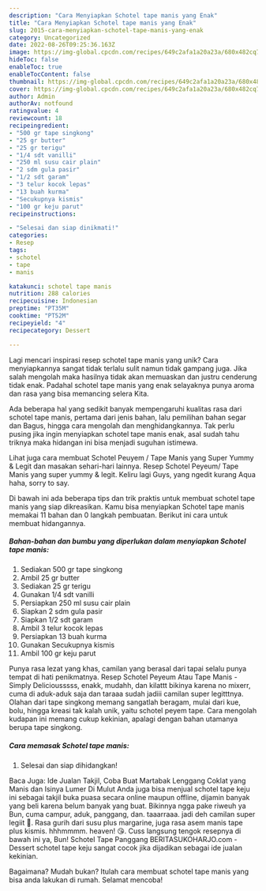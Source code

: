 ```yaml
---
description: "Cara Menyiapkan Schotel tape manis yang Enak"
title: "Cara Menyiapkan Schotel tape manis yang Enak"
slug: 2015-cara-menyiapkan-schotel-tape-manis-yang-enak
category: Uncategorized
date: 2022-08-26T09:25:36.163Z
image: https://img-global.cpcdn.com/recipes/649c2afa1a20a23a/680x482cq70/schotel-tape-manis-foto-resep-utama.jpg
hideToc: false
enableToc: true
enableTocContent: false
thumbnail: https://img-global.cpcdn.com/recipes/649c2afa1a20a23a/680x482cq70/schotel-tape-manis-foto-resep-utama.jpg
cover: https://img-global.cpcdn.com/recipes/649c2afa1a20a23a/680x482cq70/schotel-tape-manis-foto-resep-utama.jpg
author: Admin
authorAv: notfound
ratingvalue: 4
reviewcount: 18
recipeingredient:
- "500 gr tape singkong"
- "25 gr butter"
- "25 gr terigu"
- "1/4 sdt vanilli"
- "250 ml susu cair plain"
- "2 sdm gula pasir"
- "1/2 sdt garam"
- "3 telur kocok lepas"
- "13 buah kurma"
- "Secukupnya kismis"
- "100 gr keju parut"
recipeinstructions:

- "Selesai dan siap dinikmati!"
categories:
- Resep
tags:
- schotel
- tape
- manis

katakunci: schotel tape manis 
nutrition: 288 calories
recipecuisine: Indonesian
preptime: "PT35M"
cooktime: "PT52M"
recipeyield: "4"
recipecategory: Dessert

---
```





Lagi mencari inspirasi resep schotel tape manis yang unik? Cara menyiapkannya sangat tidak terlalu sulit namun tidak gampang juga. Jika salah mengolah maka hasilnya tidak akan memuaskan dan justru cenderung tidak enak. Padahal schotel tape manis yang enak selayaknya punya aroma dan rasa yang bisa memancing selera Kita.





Ada beberapa hal yang sedikit banyak mempengaruhi kualitas rasa dari schotel tape manis, pertama dari jenis bahan, lalu pemilihan bahan segar dan Bagus, hingga cara mengolah dan menghidangkannya. Tak perlu pusing jika ingin menyiapkan schotel tape manis enak,      asal sudah tahu triknya maka hidangan ini bisa menjadi suguhan istimewa.














Lihat juga cara membuat Schotel Peuyem / Tape Manis yang Super Yummy &amp; Legit dan masakan sehari-hari lainnya. Resep Schotel Peyeum/ Tape Manis yang super yummy &amp; legit. Keliru lagi Guys, yang ngedit kurang Aqua haha, sorry to say.






Di bawah ini ada beberapa tips dan trik praktis untuk membuat schotel tape manis yang siap dikreasikan. Kamu bisa menyiapkan Schotel tape manis memakai 11 bahan dan 0 langkah pembuatan. Berikut ini cara untuk membuat hidangannya.

<!--inarticleads1-->

##### Bahan-bahan dan bumbu yang diperlukan dalam menyiapkan Schotel tape manis:

1. Sediakan 500 gr tape singkong
1. Ambil 25 gr butter
1. Sediakan 25 gr terigu
1. Gunakan 1/4 sdt vanilli
1. Persiapkan 250 ml susu cair plain
1. Siapkan 2 sdm gula pasir
1. Siapkan 1/2 sdt garam
1. Ambil 3 telur kocok lepas
1. Persiapkan 13 buah kurma
1. Gunakan Secukupnya kismis
1. Ambil 100 gr keju parut


Punya rasa lezat yang khas, camilan yang berasal dari tapai selalu punya tempat di hati penikmatnya. Resep Schotel Peyeum Atau Tape Manis - Simply Deliciousssss, enakk, mudahh, dan kilattt bikinya karena no mixerr, cuma di aduk-aduk saja dan taraaa sudah jadiii camilan super legitttnya. Olahan dari tape singkong memang sangatlah beragam, mulai dari kue, bolu, hingga kreasi tak kalah unik, yaitu schotel peyem tape. Cara mengolah kudapan ini memang cukup kekinian, apalagi dengan bahan utamanya berupa tape singkong. 

<!--inarticleads2-->

##### Cara memasak Schotel tape manis:


1. Selesai dan siap dihidangkan!

Baca Juga: Ide Jualan Takjil, Coba Buat Martabak Lenggang Coklat yang Manis dan Isinya Lumer Di Mulut Anda juga bisa menjual schotel tape keju ini sebagai takjil buka puasa secara online maupun offline, dijamin banyak yang beli karena belum banyak yang buat. Bikinnya ngga pake riweuh ya Bun, cuma campur, aduk, panggang, dan. taaarraaa. jadi deh camilan super legiit 🤤. Rasa gurih dari susu plus margarine, juga rasa asem manis tape plus kismis. hhhmmmm. heaven! 😘. Cuss langsung tengok resepnya di bawah ini ya, Bun! Schotel Tape Panggang BERITASUKOHARJO.com - Dessert schotel tape keju sangat cocok jika dijadikan sebagai ide jualan kekinian. 

Bagaimana? Mudah bukan? Itulah cara membuat schotel tape manis yang bisa anda lakukan di rumah. Selamat mencoba!
